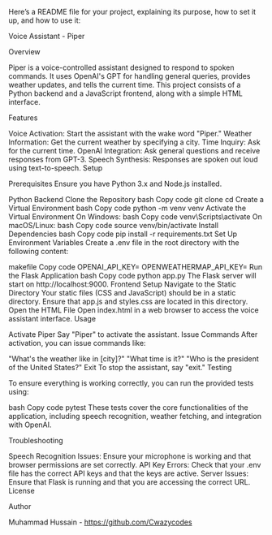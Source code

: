 Here’s a README file for your project, explaining its purpose, how to set it up, and how to use it:

Voice Assistant - Piper

Overview

Piper is a voice-controlled assistant designed to respond to spoken commands. It uses OpenAI's GPT for handling general queries, provides weather updates, and tells the current time. This project consists of a Python backend and a JavaScript frontend, along with a simple HTML interface.

Features

Voice Activation: Start the assistant with the wake word "Piper."
Weather Information: Get the current weather by specifying a city.
Time Inquiry: Ask for the current time.
OpenAI Integration: Ask general questions and receive responses from GPT-3.
Speech Synthesis: Responses are spoken out loud using text-to-speech.
Setup

Prerequisites
Ensure you have Python 3.x and Node.js installed.

Python Backend
Clone the Repository
bash
Copy code
git clone <repository-url>
cd <repository-directory>
Create a Virtual Environment
bash
Copy code
python -m venv venv
Activate the Virtual Environment
On Windows:
bash
Copy code
venv\Scripts\activate
On macOS/Linux:
bash
Copy code
source venv/bin/activate
Install Dependencies
bash
Copy code
pip install -r requirements.txt
Set Up Environment Variables
Create a .env file in the root directory with the following content:

makefile
Copy code
OPENAI_API_KEY=<your-openai-api-key>
OPENWEATHERMAP_API_KEY=<your-openweathermap-api-key>
Run the Flask Application
bash
Copy code
python app.py
The Flask server will start on http://localhost:9000.
Frontend Setup
Navigate to the Static Directory
Your static files (CSS and JavaScript) should be in a static directory. Ensure that app.js and styles.css are located in this directory.
Open the HTML File
Open index.html in a web browser to access the voice assistant interface.
Usage

Activate Piper
Say "Piper" to activate the assistant.
Issue Commands
After activation, you can issue commands like:

"What's the weather like in [city]?"
"What time is it?"
"Who is the president of the United States?"
Exit
To stop the assistant, say "exit."
Testing

To ensure everything is working correctly, you can run the provided tests using:

bash
Copy code
pytest
These tests cover the core functionalities of the application, including speech recognition, weather fetching, and integration with OpenAI.

Troubleshooting

Speech Recognition Issues: Ensure your microphone is working and that browser permissions are set correctly.
API Key Errors: Check that your .env file has the correct API keys and that the keys are active.
Server Issues: Ensure that Flask is running and that you are accessing the correct URL.
License


Author

Muhammad Hussain - https://github.com/Cwazycodes
